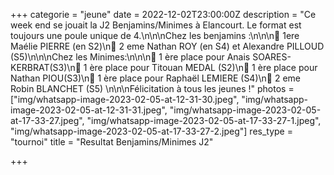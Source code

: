 +++
categorie = "jeune"
date = 2022-12-02T23:00:00Z
description = "Ce week end se jouait la J2 Benjamins/Minimes à Elancourt. Le format est toujours une poule unique de 4.\n\n\nChez les benjamins :\n\n\n🥇 1ere Maélie PIERRE (en S2)\n🥈 2 eme Nathan ROY (en S4) et Alexandre PILLOUD (S5)\n\n\nChez les Minimes:\n\n\n🥇 1 ère place pour Anais SOARES-KERBRAT(S3)\n🥇 1 ère place pour Titouan MEDAL (S2)\n🥇 1 ère place pour Nathan PIOU(S3)\n🥇 1 ère place pour Raphaël LEMIERE (S4)\n🥈 2 eme Robin BLANCHET (S5) \n\n\nFélicitation à tous les jeunes !"
photos = ["img/whatsapp-image-2023-02-05-at-12-31-30.jpeg", "img/whatsapp-image-2023-02-05-at-12-31-31.jpeg", "img/whatsapp-image-2023-02-05-at-17-33-27.jpeg", "img/whatsapp-image-2023-02-05-at-17-33-27-1.jpeg", "img/whatsapp-image-2023-02-05-at-17-33-27-2.jpeg"]
res_type = "tournoi"
title = "Resultat Benjamins/Minimes J2"

+++
